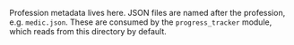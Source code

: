 Profession metadata lives here. JSON files are named after the profession,
e.g. ``medic.json``. These are consumed by the ``progress_tracker`` module,
which reads from this directory by default.
